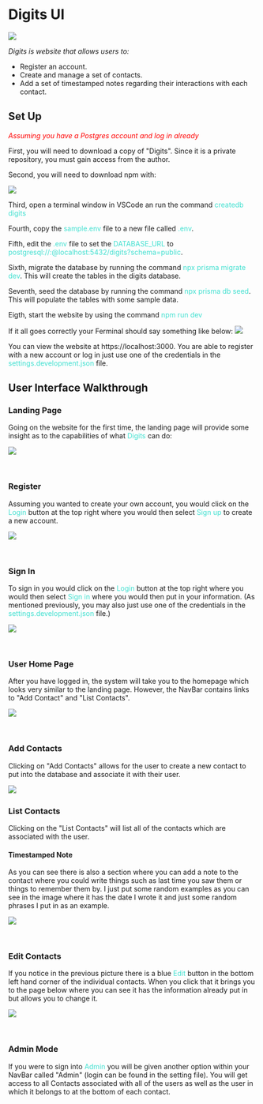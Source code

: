 # Digits UI

<img src="doc/landing.png">

<i>Digits is website that allows users to:</i>

- Register an account.
- Create and manage a set of contacts.
- Add a set of timestamped notes regarding their interactions with each contact.

## Set Up
<font color="red"><i>Assuming you have a Postgres account and log in already</i></font>

First, you will need to download a copy of "Digits". Since it is a private repository, you must gain access from the author.

Second, you will need to download npm with:

<img src="doc/npminstall.png">

Third, open a terminal window in VSCode an run the command <font color="turquoise"> createdb digits </font>

Fourth, copy the <font color="turquoise">sample.env</font> file to a new file called <font color="turquoise">.env</font>.

Fifth, edit the <font color="turquoise">.env</font> file to set the <font color="turquoise">DATABASE_URL</font> to <font color="turquoise">postgresql://<username>:<password>@localhost:5432/digits?schema=public</font>.

Sixth, migrate the database by running the command <font color="turquoise">npx prisma migrate dev</font>. This will create the tables in the digits database.

Seventh, seed the database by running the command <font color="turquoise">npx prisma db seed</font>. This will populate the tables with some sample data.

Eigth, start the website by using the command <font color="turquoise">npm run dev</font>

If it all goes correctly your Ferminal should say something like below:
<img src="doc/npmrundev.png">

You can view the website at https://localhost:3000. You are able to register with a new account or log in just use one of the credentials in the <font color="turquoise">settings.development.json</font> file.

## User Interface Walkthrough
### Landing Page
Going on the website for the first time, the landing page will provide some insight as to the capabilities of what <font color="turquoise">Digits</font> can do:

<img src="doc/landing.png">

&nbsp;

### Register
Assuming you wanted to create your own account, you would click on the <font color="turquoise">Login</font> button at the top right where you would then select <font color="turquoise">Sign up</font> to create a new account.

<img src="doc/signup.png">

&nbsp;

### Sign In
To sign in you would click on the <font color="turquoise">Login</font> button at the top right where you would then select <font color="turquoise">Sign in</font> where you would then put in your information. (As mentioned previously, you may also just use one of the credentials in the <font color="turquoise">settings.development.json</font> file.)

<img src="doc/signin.png">

&nbsp;

### User Home Page
After you have logged in, the system will take you to the homepage which looks very similar to the landing page. However, the NavBar contains links to "Add Contact" and "List Contacts".

<img src="doc/UserHP.png">

&nbsp;

### Add Contacts
Clicking on "Add Contacts" allows for the user to create a new contact to put into the database and associate it with their user.

<img src="doc/addcontact.png">
&nbsp;

### List Contacts
Clicking on the "List Contacts" will list all of the contacts which are associated with the user.

#### Timestamped Note
As you can see there is also a section where you can add a note to the contact where you could write things such as last time you saw them or things to remember them by. I just put some random examples as you can see in the image where it has the date I wrote it and just some random phrases I put in as an example.

<img src="doc/ListContacts.png">

 
&nbsp;

### Edit Contacts
If you notice in the previous picture there is a blue <font color="turquoise">Edit</font> button in the bottom left hand corner of the individual contacts. When you click that it brings you to the page below where you can see it has the information already put in but allows you to change it.

<img src="doc/editcontact.png">

&nbsp;

### Admin Mode
If you were to sign into <font color="turquoise">Admin</font> you will be given another option within your NavBar called "Admin" (login can be found in the setting file). You will get access to all Contacts associated with all of the users as well as the user in which it belongs to at the bottom of each contact.